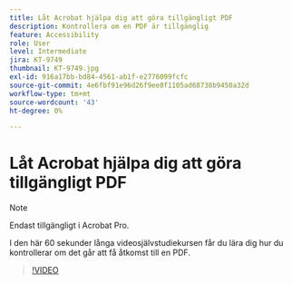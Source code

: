 ```yaml
---
title: Låt Acrobat hjälpa dig att göra tillgängligt PDF
description: Kontrollera om en PDF är tillgänglig
feature: Accessibility
role: User
level: Intermediate
jira: KT-9749
thumbnail: KT-9749.jpg
exl-id: 916a17bb-bd84-4561-ab1f-e2776099fcfc
source-git-commit: 4e6fbf91e96d26f9ee8f1105ad68738b9450a32d
workflow-type: tm+mt
source-wordcount: '43'
ht-degree: 0%

---
```


# Låt Acrobat hjälpa dig att göra tillgängligt PDF

>[!NOTE]
>
>Endast tillgängligt i Acrobat Pro.

I den här 60 sekunder långa videosjälvstudiekursen får du lära dig hur du kontrollerar om det går att få åtkomst till en PDF.

>[!VIDEO](https://video.tv.adobe.com/v/340076?quality=12&learn=on&hidetitle=true)
